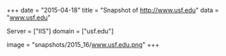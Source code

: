 
+++
date = "2015-04-18"
title = "Snapshot of http://www.usf.edu"
data = "www.usf.edu"

Server = ["IIS"]
domain = ["usf.edu"]

  image = "snapshots/2015_16/www.usf.edu.png"
+++
#
